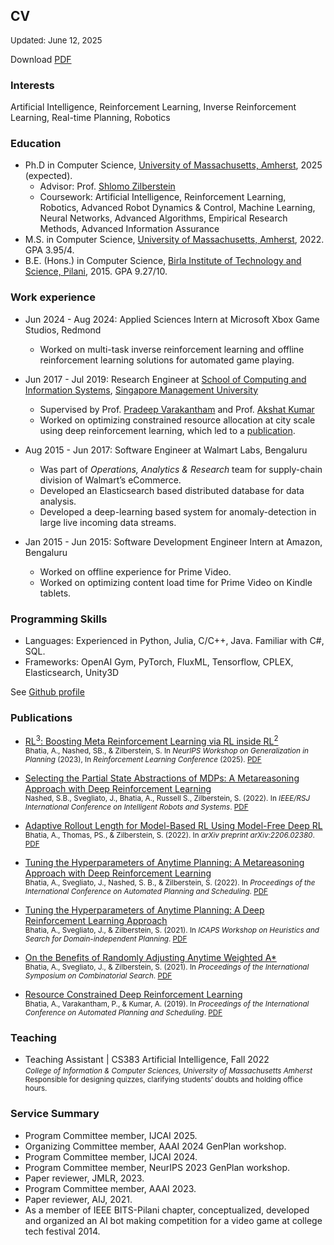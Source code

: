 ## CV

<font size="2">Updated: June 12, 2025</font>

Download [PDF](../files/abhinavbhatia_cv.pdf)


<!-- -----

Currently seeking research internships

----- -->


### Interests
Artificial Intelligence, Reinforcement Learning, Inverse Reinforcement Learning, Real-time Planning, Robotics

### Education

* Ph.D in Computer Science, [University of Massachusetts, Amherst](https://www.cics.umass.edu/), 2025 (expected).
  * Advisor: Prof. [Shlomo Zilberstein](https://groups.cs.umass.edu/shlomo/)
  * Coursework: Artificial Intelligence, Reinforcement Learning, Robotics, Advanced Robot Dynamics & Control, Machine Learning, Neural Networks, Advanced Algorithms, Empirical Research Methods, Advanced Information Assurance
* M.S. in Computer Science, [University of Massachusetts, Amherst](https://www.cics.umass.edu/), 2022. GPA 3.95/4.
* B.E. (Hons.) in Computer Science, [Birla Institute of Technology and Science, Pilani](https://bits-pilani.ac.in/), 2015. GPA 9.27/10.

### Work experience

* Jun 2024 - Aug 2024: Applied Sciences Intern at Microsoft Xbox Game Studios, Redmond
    * Worked on multi-task inverse reinforcement learning and offline reinforcement learning solutions for automated game playing.
* Jun 2017 - Jul 2019:  Research Engineer at [School of Computing and Information Systems](https://scis.smu.edu.sg), [Singapore Management University](https://www.smu.edu.sg)
    * Supervised by Prof. [Pradeep Varakantham](http://www.mysmu.edu/faculty/pradeepv/) and Prof. [Akshat Kumar](http://www.mysmu.edu/faculty/akshatkumar/index.html)
    * Worked on optimizing constrained resource allocation at city scale using deep reinforcement learning, which led to a [publication](#publications/BVKicaps2019).

* Aug 2015 - Jun 2017: Software Engineer at Walmart Labs, Bengaluru
    * Was part of _Operations, Analytics & Research_ team for supply-chain division of Walmart’s eCommerce.
    * Developed an Elasticsearch based distributed database for data analysis.
    * Developed a deep-learning based system for anomaly-detection in large live incoming data streams.

* Jan 2015 - Jun 2015: Software Development Engineer Intern at Amazon, Bengaluru
    * Worked on offline experience for Prime Video.
    * Worked on optimizing content load time for Prime Video on Kindle tablets.

### Programming Skills

- Languages: Experienced in Python, Julia, C/C++, Java. Familiar with C#, SQL.
- Frameworks: OpenAI Gym, PyTorch, FluxML, Tensorflow, CPLEX, Elasticsearch, Unity3D

See [Github profile](https://github.com/bhatiaabhinav)

### Publications



- [RL$^3$: Boosting Meta Reinforcement Learning via RL inside RL$^2$](#publications/BNZgenplan23)<br>
<small>Bhatia, A., Nashed, SB., & Zilberstein, S. In _NeurIPS Workshop on Generalization in Planning_ (2023), In _Reinforcement Learning Conference_ (2025).
[PDF](files/BNZarxiv2024.pdf)</small>


- [Selecting the Partial State Abstractions of MDPs: A Metareasoning Approach with Deep Reinforcement Learning](#publications/NSBRZiros22)<br>
<small>Nashed, S.B., Svegliato, J., Bhatia, A., Russell S., Zilberstein, S. (2022). In _IEEE/RSJ International Conference on Intelligent Robots and Systems_.
[PDF](files/NSBRZiros22.pdf)</small>

- [Adaptive Rollout Length for Model-Based RL Using Model-Free Deep RL](#publications/BTZarxiv22)<br>
<small>Bhatia, A., Thomas, PS., & Zilberstein, S. (2022). In _arXiv preprint arXiv:2206.02380_.
[PDF](files/BTZarxiv22.pdf)</small>


- [Tuning the Hyperparameters of Anytime Planning: A Metareasoning Approach with Deep Reinforcement Learning](#publications/BSNZicaps22)<br>
<small>Bhatia, A., Svegliato, J., Nashed, S. B., & Zilberstein, S. (2022). In _Proceedings of the International Conference on Automated Planning and Scheduling_.
[PDF](files/BSNZicaps22.pdf)</small>

- [Tuning the Hyperparameters of Anytime Planning: A Deep Reinforcement Learning Approach](#publications/BSZhsdip2021)<br>
<small>Bhatia, A., Svegliato, J., & Zilberstein, S. (2021). In _ICAPS Workshop on Heuristics and Search for Domain-independent Planning_.
[PDF](files/BSZhsdip2021.pdf)</small>


- [On the Benefits of Randomly Adjusting Anytime Weighted A*](#publications/BSZsocs21)<br>
<small>Bhatia, A., Svegliato, J., & Zilberstein, S. (2021). In _Proceedings of the International Symposium on Combinatorial Search_.
[PDF](files/BSZsocs21.pdf)</small>

- [Resource Constrained Deep Reinforcement Learning](#publications/BVKicaps2019)<br>
<small>Bhatia, A., Varakantham, P., & Kumar, A. (2019). In _Proceedings of the International Conference on Automated Planning and Scheduling_.
[PDF](files/BVKicaps2019.pdf)</small>



### Teaching

* Teaching Assistant | CS383 Artificial Intelligence, Fall 2022 <br>
<small>_College of Information & Computer Sciences, University of Massachusetts Amherst_ <br>
Responsible for designing quizzes, clarifying students’ doubts and holding office hours.</small>

<!-- Talks
======
  <ul>{% for post in site.talks %}
    {% include archive-single-talk-cv.html %}
  {% endfor %}</ul> -->

  
### Service Summary
* Program Committee member, IJCAI 2025.
* Organizing Committee member, AAAI 2024 GenPlan workshop.
* Program Committee member, IJCAI 2024.
* Program Committee member, NeurIPS 2023 GenPlan workshop.
* Paper reviewer, JMLR, 2023.
* Program Committee member, AAAI 2023.
* Paper reviewer, AIJ, 2021.
* As a member of IEEE BITS-Pilani chapter, conceptualized, developed and organized an AI bot making competition for a video game at college tech festival 2014.

